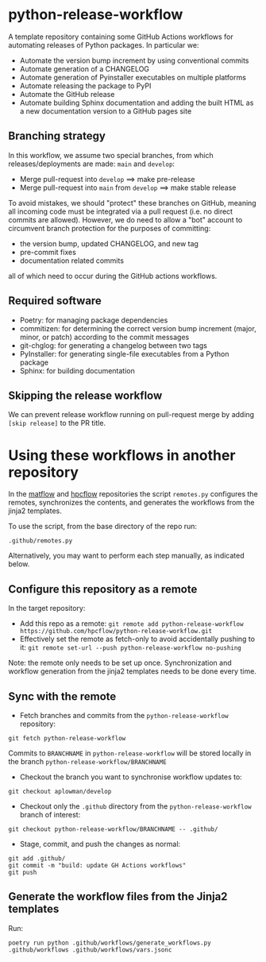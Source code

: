 # python-release-workflow

A template repository containing some GitHub Actions workflows for automating releases of Python packages. In particular we:

- Automate the version bump increment by using conventional commits
- Automate generation of a CHANGELOG
- Automate generation of Pyinstaller executables on multiple platforms
- Automate releasing the package to PyPI
- Automate the GitHub release
- Automate building Sphinx documentation and adding the built HTML as a new documentation version to a GitHub pages site

## Branching strategy

In this workflow, we assume two special branches, from which releases/deployments are made: `main` and `develop`:

- Merge pull-request into `develop` ==> make pre-release
- Merge pull-request into `main` from `develop` ==> make stable release

To avoid mistakes, we should "protect" these branches on GitHub, meaning all incoming code must be integrated via a pull request (i.e. no direct commits are allowed). However, we do need to allow a "bot" account to circumvent branch protection for the purposes of committing:
  - the version bump, updated CHANGELOG, and new tag
  - pre-commit fixes
  - documentation related commits

all of which need to occur during the GitHub actions workflows.

## Required software

- Poetry: for managing package dependencies
- commitizen: for determining the correct version bump increment (major, minor, or patch) according to the commit messages
- git-chglog: for generating a changelog between two tags
- PyInstaller: for generating single-file executables from a Python package
- Sphinx: for building documentation

## Skipping the release workflow

We can prevent release workflow running on pull-request merge by adding `[skip release]` to the PR title.


# Using these workflows in another repository

In the [matflow](https://github.com/hpcflow/matflow-new) and [hpcflow](https://github.com/hpcflow/hpcflow-new) repositories the script `remotes.py` configures the remotes, synchronizes the contents, and generates the workflows from the jinja2 templates.

To use the script, from the base directory of the repo run:
```
.github/remotes.py
```

Alternatively, you may want to perform each step manually, as indicated below.

## Configure this repository as a remote

In the target repository:

- Add this repo as a remote: `git remote add python-release-workflow https://github.com/hpcflow/python-release-workflow.git`
- Effectively set the remote as fetch-only to avoid accidentally pushing to it: `git remote set-url --push python-release-workflow no-pushing`

Note: the remote only needs to be set up once.
Synchronization and workflow generation from the jinja2 templates needs to be done every time.

## Sync with the remote

- Fetch branches and commits from the `python-release-workflow` repository:
```
git fetch python-release-workflow
```
Commits to `BRANCHNAME` in `python-release-workflow` will be stored locally in the branch `python-release-workflow/BRANCHNAME`
- Checkout the branch you want to synchronise workflow updates to:
```
git checkout aplowman/develop
```
- Checkout only the `.github` directory from the `python-release-workflow` branch of interest:
```
git checkout python-release-workflow/BRANCHNAME -- .github/
```
- Stage, commit, and push the changes as normal:
```
git add .github/
git commit -m "build: update GH Actions workflows"
git push
```


## Generate the workflow files from the Jinja2 templates

Run:
```
poetry run python .github/workflows/generate_workflows.py .github/workflows .github/workflows/vars.jsonc
```
